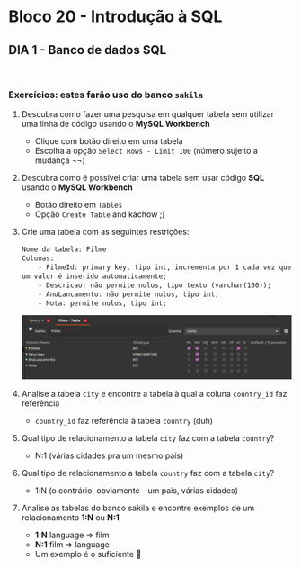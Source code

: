 # **Bloco 20 -** Introdução à SQL

## DIA 1 - Banco de dados SQL

&nbsp;

### **Exercícios:** estes farão uso do banco `sakila`

1. Descubra como fazer uma pesquisa em qualquer tabela sem utilizar uma linha de código usando o **MySQL Workbench**
	* Clique com botão direito em uma tabela
	* Escolha a opção `Select Rows - Limit 100` (número sujeito a mudança ¬¬)

2. Descubra como é possível criar uma tabela sem usar código **SQL** usando o **MySQL Workbench**
	* Botão direito em `Tables`
	* Opção `Create Table` and kachow ;)

3. Crie uma tabela com as seguintes restrições:
	```
	Nome da tabela: Filme
	Colunas:
		- FilmeId: primary key, tipo int, incrementa por 1 cada vez que um valor é inserido automaticamente;
		- Descricao: não permite nulos, tipo texto (varchar(100));
		- AnoLancamento: não permite nulos, tipo int;
		- Nota: permite nulos, tipo int;
	```
	![Configurações da tabela](table-config.png)

4. Analise a tabela `city` e encontre a tabela à qual a coluna `country_id` faz referência
	* `country_id` faz referência à tabela `country` (duh)

5. Qual tipo de relacionamento a tabela `city` faz com a tabela `country`?
	* N:1 (várias cidades pra um mesmo país)

6. Qual tipo de relacionamento a tabela `country` faz com a tabela `city`?
	* 1:N (o contrário, obviamente - um país, várias cidades)

7. Analise as tabelas do banco sakila e encontre exemplos de um relacionamento **1:N** ou **N:1**
	* **1:N** language => film
	* **N:1** film => language
	* Um exemplo é o suficiente 🤭